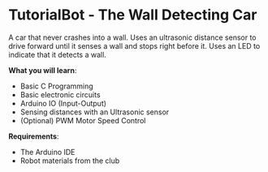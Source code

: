# TutorialBot - The Wall Detecting Car

A car that never crashes into a wall. Uses an ultrasonic distance sensor to drive forward until it senses a wall and stops right before it. Uses an LED to indicate that it detects a wall.

**What you will learn**:
 - Basic C Programming
 - Basic electronic circuits
 - Arduino IO (Input-Output)
 - Sensing distances with an Ultrasonic sensor
 - (Optional) PWM Motor Speed Control

**Requirements**:
- The Arduino IDE 
- Robot materials from the club



<!--stackedit_data:
eyJoaXN0b3J5IjpbMTE0Njk4ODkyMCwxNTA1MzI4ODEzLDYwOT
I3ODYwOSwtMTQyMDI4MjcxOCwxOTk1NzYzMjg0LDk1MzA2MDc3
MywxOTQzMDA3NTQzLC04MDYzNDQ4MDgsOTg0OTMwMTg1XX0=
-->